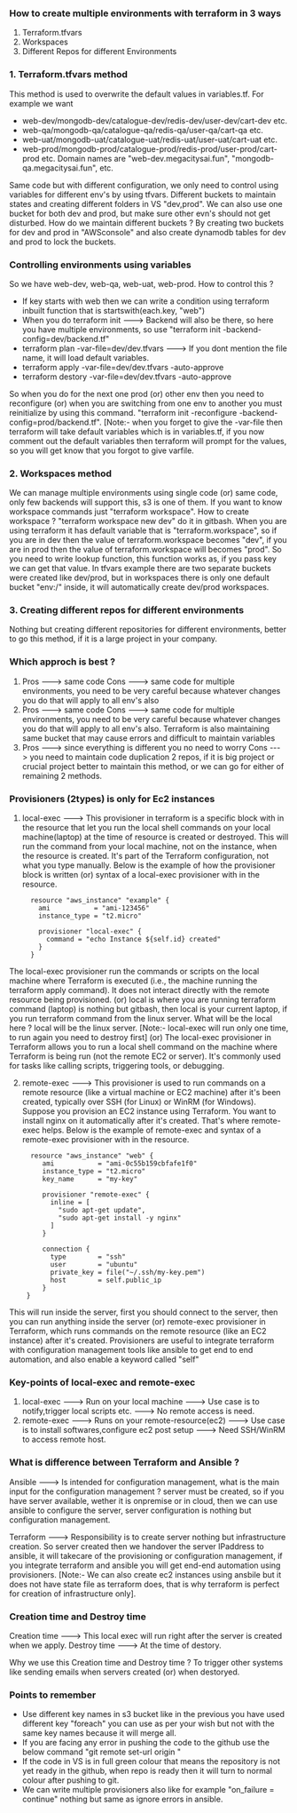 ### How to create multiple environments with terraform in 3 ways
1. Terraform.tfvars
2. Workspaces 
3. Different Repos for different Environments

### 1. Terraform.tfvars method
This method is used to overwrite the default values in variables.tf. For example we want 
- web-dev/mongodb-dev/catalogue-dev/redis-dev/user-dev/cart-dev etc.
- web-qa/mongodb-qa/catalogue-qa/redis-qa/user-qa/cart-qa etc.
- web-uat/mongodb-uat/catalogue-uat/redis-uat/user-uat/cart-uat etc.
- web-prod/mongodb-prod/catalogue-prod/redis-prod/user-prod/cart-prod etc.
Domain names are "web-dev.megacitysai.fun", "mongodb-qa.megacitysai.fun", etc.

Same code but with different configuration, we only need to control using variables for different env's by using tfvars. Different buckets to maintain states and creating different folders in VS "dev,prod". We can also use one bucket for both dev and prod, but make sure other evn's should not get disturbed. How do we maintain different buckets ? By creating two buckets for dev and prod in "AWSconsole" and also create dynamodb tables for dev and prod to lock the buckets.

### Controlling environments using variables
So we have web-dev, web-qa, web-uat, web-prod. How to control this ?
- If key starts with web then we can write a condition using terraform inbuilt function that is
  startswith(each.key, "web")
- When you do terraform init ---> Backend will also be there, so here you have multiple environments, 
  so use "terraform init -backend-config=dev/backend.tf"
- terraform plan -var-file=dev/dev.tfvars ---> If you dont mention the file name, it will load default
  variables.
- terraform apply -var-file=dev/dev.tfvars -auto-approve
- terraform destory -var-file=dev/dev.tfvars -auto-approve

So when you do for the next one prod (or) other env then you need to reconfigure (or) when you are switching from one env to another you must reinitialize by using this command. "terraform init -reconfigure -backend-config=prod/backend.tf". [Note:- when you forget to give the -var-file then terraform will take default variables which is in variables.tf, if you now comment out the default variables then terraform will prompt for the values, so you will get know that you forgot to give varfile.

### 2. Workspaces method
We can manage multiple environments using single code (or) same code, only few backends will support this, s3 is one of them. If you want to know workspace commands just "terraform workspace". How to create workspace ? "terraform workspace new dev" do it in gitbash. When you are using terraform it has default variable that is "terraform.workspace", so if you are in dev then the value of terraform.workspace becomes "dev", if you are in prod then the value of terraform.workspace will becomes "prod". So you need to write lookup function, this function works as, if you pass key we can get that value. In tfvars example there are two separate buckets were created like dev/prod, but in workspaces there is only one default bucket "env:/" inside, it will automatically create dev/prod workspaces.

### 3. Creating different repos for different environments
Nothing but creating different repositories for different environments, better to go this method, if it is a large project in your company.

### Which approch is best ?
1. Pros ---> same code
   Cons ---> same code for multiple environments, you need to be very careful because whatever changes you 
             do that will apply to all env's also
2. Pros ---> same code
   Cons ---> same code for multiple environments, you need to be very careful because whatever changes you 
             do that will apply to all env's also. Terraform is also maintaining same bucket that may cause 
             errors and difficult to maintain variables
3. Pros ---> since everything is different you no need to worry
   Cons ---> you need to maintain code duplication 2 repos, if it is big project or crucial project better 
             to maintain this method, or we can go for either of remaining 2 methods.

### Provisioners (2types) is only for Ec2 instances
1. local-exec ---> This provisioner in terraform is a specific block with in the resource that let you
   run the local shell commands on your local machine(laptop) at the time of resource is created or
   destroyed. This will run the command from your local machine, not on the instance, when the resource
   is created. It's part of the Terraform configuration, not what you type manually. Below is the example
   of how the provisioner block is written (or) syntax of a local-exec provisioner with in the resource.

         resource "aws_instance" "example" {
           ami           = "ami-123456"
           instance_type = "t2.micro"

           provisioner "local-exec" {
             command = "echo Instance ${self.id} created"
           }
         }

The local-exec provisioner run the commands or scripts on the local machine where Terraform is executed (i.e., the machine running the terraform apply command). It does not interact directly with the remote resource being provisioned. (or) local is where you are running terraform command (laptop) is nothing but gitbash, then local is your current laptop, if you run terraform command from the linux server. What will be the local here ? local will be the linux server. [Note:- local-exec will run only one time, to run again you need to destroy first] (or) The local-exec provisioner in Terraform allows you to run a local shell command on the machine where Terraform is being run (not the remote EC2 or server). It's commonly used for tasks like calling scripts, triggering tools, or debugging.

2. remote-exec ---> This provisioner is used to run commands on a remote resource (like a virtual machine or EC2 machine) after it's been created, typically over SSH (for Linux) or WinRM (for Windows). Suppose you provision an EC2 instance using Terraform. You want to install nginx on it automatically after it's created. That's where remote-exec helps. Below is the example of remote-exec and syntax of a remote-exec provisioner with in the resource.

         resource "aws_instance" "web" {
            ami           = "ami-0c55b159cbfafe1f0"
            instance_type = "t2.micro"
            key_name      = "my-key"
        
            provisioner "remote-exec" {
              inline = [
                "sudo apt-get update",
                "sudo apt-get install -y nginx"
              ]
            }
      
            connection {
              type        = "ssh"
              user        = "ubuntu"
              private_key = file("~/.ssh/my-key.pem")
              host        = self.public_ip
            }
        }

This will run inside the server, first you should connect to the server, then you can run anything inside the server (or) remote-exec provisioner in Terraform, which runs commands on the remote resource (like an EC2 instance) after it's created. Provisioners are useful to integrate terraform with configuration management tools like ansible to get end to end automation, and also enable a keyword called "self"

### Key-points of local-exec and remote-exec
1. local-exec ---> Run on your local machine ---> Use case is to notify,trigger local scripts etc. ---> No remote access is need.
2. remote-exec ---> Runs on your remote-resource(ec2) ---> Use case is to install softwares,configure ec2 post setup ---> Need SSH/WinRM to access remote host.

### What is difference between Terraform and Ansible ?
Ansible ---> Is intended for configuration management, what is the main input for the configuration management ? server must be created, so if you have server available, wether it is onpremise or in cloud, then we can use ansible to configure the server, server configuration is nothing but configuration management.

Terraform ---> Responsibility is to create server nothing but infrastructure creation. So server created then we handover the server IPaddress to ansible, it will takecare of the provisioning or configuration management, if you integrate terraform and ansible you will get end-end automation using provisioners. [Note:- We can also create ec2 instances using ansbile but it does not have state file as terraform does, that is why terraform is perfect for creation of infrastructure only].

### Creation time and Destroy time
Creation time ---> This local exec will run right after the server is created when we apply.
Destroy time ---> At the time of destory.

Why we use this Creation time and Destroy time ? To trigger other systems like sending emails when servers created (or) when destoryed.

### Points to remember
- Use different key names in s3 bucket like in the previous you have used different key "foreach" you can use   as per your wish but not with the same key names because it will merge all.
- If you are facing any error in pushing the code to the github use the below command
  "git remote set-url origin <URL>"
- If the code in VS is in full green colour that means the repository is not yet ready in the github, when
  repo is ready then it will turn to normal colour after pushing to git.
- We can write multiple provisioners also like for example "on_failure = continue" nothing but same as ignore   errors in ansible.

